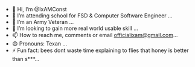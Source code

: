 - 👋 Hi, I’m @IxAMConst
- 👀 I’m attending school for FSD & Computer Software Engineer ...
- 🌱 I’m an Army Veteran ...
- 💞️ I’m looking to gain more real world usable skill ...
- 📫 How to reach me, comments or email officialixam@gmail.com...
- 😄 Pronouns: Texan ...
- ⚡ Fun fact: bees dont waste time explaining to flies that honey is better than s***...

<!---
IxAMConst/IxAMConst is a ✨ special ✨ repository because its `README.md` (this file) appears on your GitHub profile.
You can click the Preview link to take a look at your changes.
--->
